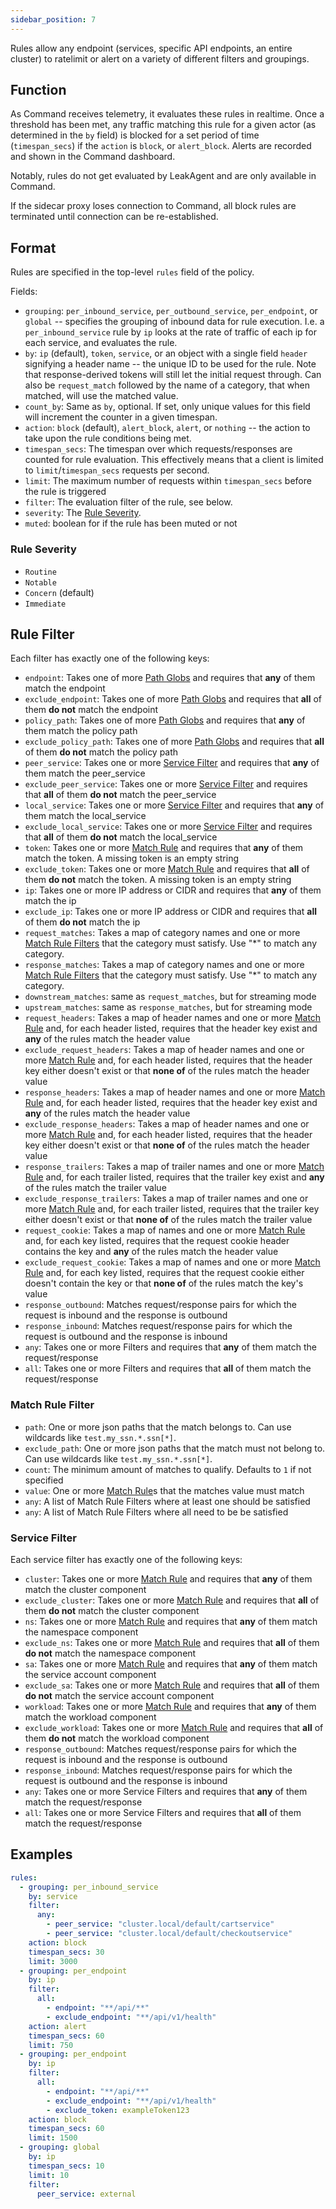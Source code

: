 ```yaml
---
sidebar_position: 7
---
```


Rules allow any endpoint (services, specific API endpoints, an entire cluster) to ratelimit or alert on a variety of different filters and groupings.

## Function

As Command receives telemetry, it evaluates these rules in realtime. Once a threshold has been met, any traffic matching this rule for a given actor (as determined in the `by` field) is blocked for a set period of time (`timespan_secs`) if the `action` is `block`, or `alert_block`. Alerts are recorded and shown in the Command dashboard.

Notably, rules do not get evaluated by LeakAgent and are only available in Command.

If the sidecar proxy loses connection to Command, all block rules are terminated until connection can be re-established.

## Format

Rules are specified in the top-level `rules` field of the policy.

Fields:

* `grouping`: `per_inbound_service`, `per_outbound_service`, `per_endpoint`, or `global` -- specifies the grouping of inbound data for rule execution. I.e. a `per_inbound_service` rule by `ip` looks at the rate of traffic of each ip for each service, and evaluates the rule.
* `by`: `ip` (default), `token`, `service`, or an object with a single field `header` signifying a header name -- the unique ID to be used for the rule. Note that response-derived tokens will still let the initial request through. Can also be `request_match` followed by the name of a category, that when matched, will use the matched value.
* `count_by`: Same as `by`, optional. If set, only unique values for this field will increment the counter in a given timespan.
* `action`: `block` (default), `alert_block`, `alert`, or `nothing` -- the action to take upon the rule conditions being met.
* `timespan_secs`: The timespan over which requests/responses are counted for rule evaluation. This effectively means that a client is limited to `limit`/`timespan_secs` requests per second.
* `limit`: The maximum number of requests within `timespan_secs` before the rule is triggered
* `filter`: The evaluation filter of the rule, see below.
* `severity`: The [Rule Severity](#Rule%20Severity).
* `muted`: boolean for if the rule has been muted or not

### Rule Severity

- `Routine`
- `Notable`
- `Concern` (default)
- `Immediate`

## Rule Filter

Each filter has exactly one of the following keys:

* `endpoint`: Takes one of more [Path Globs](Endpoints/Path%20Globs) and requires that **any** of them match the endpoint
* `exclude_endpoint`: Takes one of more [Path Globs](Endpoints/Path%20Globs) and requires that **all** of them **do not** match the endpoint
* `policy_path`: Takes one of more [Path Globs](Endpoints/Path%20Globs) and requires that **any** of them match the policy path
* `exclude_policy_path`: Takes one of more [Path Globs](Endpoints/Path%20Globs) and requires that **all** of them **do not** match the policy path
* `peer_service`: Takes one or more [Service Filter](#Service%20Filter) and requires that **any** of them match the peer_service
* `exclude_peer_service`: Takes one or more [Service Filter](#Service%20Filter) and requires that **all** of them **do not** match the peer_service
* `local_service`: Takes one or more [Service Filter](#Service%20Filter) and requires that **any** of them match the local_service
* `exclude_local_service`: Takes one or more [Service Filter](#Service%20Filter) and requires that **all** of them **do not** match the local_service
* `token`: Takes one or more [Match Rule](Match%20Rules) and requires that **any** of them match the token. A missing token is an empty string
* `exclude_token`: Takes one or more [Match Rule](Match%20Rules) and requires that **all** of them **do not** match the token. A missing token is an empty string
* `ip`: Takes one or more IP address or CIDR and requires that **any** of them match the ip
* `exclude_ip`: Takes one or more IP address or CIDR and requires that **all** of them **do not** match the ip
* `request_matches`: Takes a map of category names and one or more [Match Rule Filters](#Match%20Rules%20Filter) that the category must satisfy. Use "*" to match any category.
* `response_matches`:  Takes a map of category names and one or more [Match Rule Filters](#Match%20Rules%20Filter) that the category must satisfy. Use "*" to match any category.
* `downstream_matches`: same as `request_matches`, but for streaming mode
* `upstream_matches`: same as `response_matches`, but for streaming mode
* `request_headers`: Takes a map of header names and one or more [Match Rule](Match%20Rules) and, for each header listed, requires that the header key exist and **any** of the rules match the header value
* `exclude_request_headers`: Takes a map of header names and one or more [Match Rule](Match%20Rules) and, for each header listed, requires that the header key either doesn't exist or that **none of** of the rules match the header value
* `response_headers`: Takes a map of header names and one or more [Match Rule](Match%20Rules) and, for each header listed, requires that the header key exist and **any** of the rules match the header value
* `exclude_response_headers`: Takes a map of header names and one or more [Match Rule](Match%20Rules) and, for each header listed, requires that the header key either doesn't exist or that **none of** of the rules match the header value
* `response_trailers`: Takes a map of trailer names and one or more [Match Rule](Match%20Rules) and, for each trailer listed, requires that the trailer key exist and **any** of the rules match the trailer value
* `exclude_response_trailers`: Takes a map of trailer names and one or more [Match Rule](Match%20Rules) and, for each trailer listed, requires that the trailer key either doesn't exist or that **none of** of the rules match the trailer value
* `request_cookie`: Takes a map of names and one or more [Match Rule](Match%20Rules) and, for each key listed, requires that the request cookie header contains the key and **any** of the rules match the header value
* `exclude_request_cookie`: Takes a map of names and one or more [Match Rule](Match%20Rules) and, for each key listed, requires that the request cookie either doesn't contain the key or that **none of** of the rules match the key's value
* `response_outbound`: Matches request/response pairs for which the request is inbound and the response is outbound
* `response_inbound`: Matches request/response pairs for which the request is outbound and the response is inbound
* `any`: Takes one or more Filters and requires that **any** of them match the request/response
* `all`: Takes one or more Filters and requires that **all** of them match the request/response

### Match Rule Filter

* `path`: One or more json paths that the match belongs to. Can use wildcards like `test.my_ssn.*.ssn[*]`.
* `exclude_path`: One or more json paths that the match must not belong to. Can use wildcards like `test.my_ssn.*.ssn[*]`.
* `count`: The minimum amount of matches to qualify. Defaults to `1` if not specified
* `value`: One or more [Match Rule](Match%20Rules)s that the matches value must match
* `any`: A list of Match Rule Filters where at least one should be satisfied
* `any`: A list of Match Rule Filters where all need to be be satisfied


### Service Filter
Each service filter has exactly one of the following keys:

* `cluster`: Takes one or more [Match Rule](Match%20Rules) and requires that **any** of them match the cluster component
* `exclude_cluster`: Takes one or more [Match Rule](Match%20Rules) and requires that **all** of them **do not** match the cluster component
* `ns`: Takes one or more [Match Rule](Match%20Rules) and requires that **any** of them match the namespace component
* `exclude_ns`: Takes one or more [Match Rule](Match%20Rules) and requires that **all** of them **do not** match the namespace component
* `sa`: Takes one or more [Match Rule](Match%20Rules) and requires that **any** of them match the service account component
* `exclude_sa`: Takes one or more [Match Rule](Match%20Rules) and requires that **all** of them **do not** match the service account component
* `workload`: Takes one or more [Match Rule](Match%20Rules) and requires that **any** of them match the workload component
* `exclude_workload`: Takes one or more [Match Rule](Match%20Rules) and requires that **all** of them **do not** match the workload component
* `response_outbound`: Matches request/response pairs for which the request is inbound and the response is outbound
* `response_inbound`: Matches request/response pairs for which the request is outbound and the response is inbound
* `any`: Takes one or more Service Filters and requires that **any** of them match the request/response
* `all`: Takes one or more Service Filters and requires that **all** of them match the request/response


## Examples

```yaml
rules:
  - grouping: per_inbound_service
    by: service
    filter:
      any:
        - peer_service: "cluster.local/default/cartservice"
        - peer_service: "cluster.local/default/checkoutservice"
    action: block
    timespan_secs: 30
    limit: 3000
  - grouping: per_endpoint
    by: ip
    filter:
      all:
        - endpoint: "**/api/**"
        - exclude_endpoint: "**/api/v1/health"
    action: alert
    timespan_secs: 60
    limit: 750
  - grouping: per_endpoint
    by: ip
    filter:
      all:
        - endpoint: "**/api/**"
        - exclude_endpoint: "**/api/v1/health"
        - exclude_token: exampleToken123
    action: block
    timespan_secs: 60
    limit: 1500
  - grouping: global
    by: ip
    timespan_secs: 10
    limit: 10
    filter:
      peer_service: external
```
